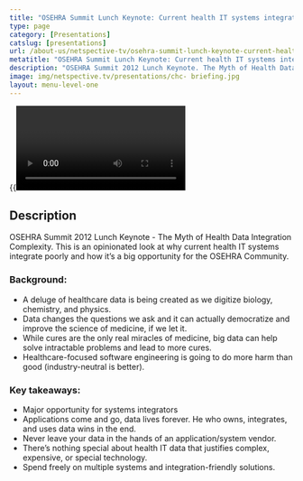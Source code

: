 ```yaml
---
title: "OSEHRA Summit Lunch Keynote: Current health IT systems integrate poorly and that's a big opportunity for the OSEHRA community"
type: page
category: [Presentations]
catslug: [presentations]
url: /about-us/netspective-tv/osehra-summit-lunch-keynote-current-health-it-systems-integrate-poorly-and-thats-a-big-opportunity-for-the-osehra-community/
metatitle: "OSEHRA Summit Lunch Keynote: Current health IT systems integrate poorly and that's a big opportunity for the OSEHRA community - Netspective"
description: "OSEHRA Summit 2012 Lunch Keynote. The Myth of Health Data Integration Complexity. This is an opinionated look at why current health IT systems integrate poorly and how it’s a big opportunity for the OSEHRA Community. Background: Key takeaways"
image: img/netspective.tv/presentations/chc- briefing.jpg
layout: menu-level-one
---
```


{{<video d2eb505017b3013037b422000a9e2d10>}}

## Description
OSEHRA Summit 2012 Lunch Keynote - The Myth of Health Data Integration Complexity. This is an opinionated look at why current health IT systems integrate poorly and how it’s a big opportunity for the OSEHRA Community.

### Background:

* A deluge of healthcare data is being created as we digitize biology, chemistry, and physics.
* Data changes the questions we ask and it can actually democratize and improve the science of medicine, if we let it.
* While cures are the only real miracles of medicine, big data can help solve intractable problems and lead to more cures.
* Healthcare-focused software engineering is going to do more harm than good (industry-neutral is better).

### Key takeaways:

* Major opportunity for systems integrators
* Applications come and go, data lives forever. He who owns, integrates, and uses data wins in the end.
* Never leave your data in the hands of an application/system vendor.
* There’s nothing special about health IT data that justifies complex, expensive, or special technology.
* Spend freely on multiple systems and integration-friendly solutions.

